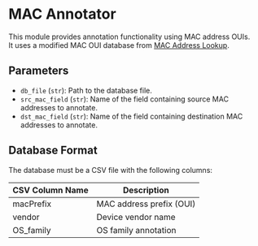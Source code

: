 # MAC Annotator

This module provides annotation functionality using MAC address OUIs.  
It uses a modified MAC OUI database from [MAC Address Lookup](https://maclookup.app/downloads/json-database).

## Parameters

- `db_file` (`str`): Path to the database file.
- `src_mac_field` (`str`): Name of the field containing source MAC addresses to annotate.
- `dst_mac_field` (`str`): Name of the field containing destination MAC addresses to annotate.

## Database Format

The database must be a CSV file with the following columns:

| CSV Column Name | Description                |
|-----------------|---------------------------|
| macPrefix       | MAC address prefix (OUI)  |
| vendor          | Device vendor name        |
| OS_family       | OS family annotation      |
